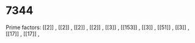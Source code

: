 # 7344

Prime factors: [[2]] , [[2]] , [[2]] , [[2]] , [[3]] , [[153]] , [[3]] , [[51]] , [[3]] , [[17]] , [[17]] , 